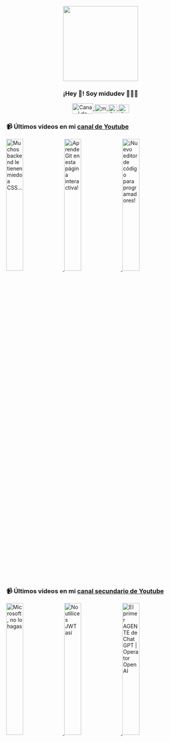 <p align="center" width="300">
   <img align="center" width="200" src="https://user-images.githubusercontent.com/1561955/106762302-fda9de00-6635-11eb-99be-3ef744e60c0e.png" />
   <h3 align="center">¡Hey 👋! Soy midudev 👨🏻‍💻</h3>
</p>

<p align="center">
   <a href="https://twitch.tv/midudev" target="blank">
    <img align="center" src="https://upload.wikimedia.org/wikipedia/commons/c/ce/Twitch_logo_2019.svg" alt="Canal de Twitch de midudev" height="28px" width="56px" />
  </a>
  <span style="width: 8px;"> </span>
   <a href="https://youtube.com/midudev" target="blank">
    <img align="center" src="https://upload.wikimedia.org/wikipedia/commons/0/09/YouTube_full-color_icon_%282017%29.svg" alt="midudev" height="23px" width="33px" />
  </a>
  <span style="width: 8px;"> </span>
  <a href="https://instagram.com/midu.dev" target="blank">
    <img align="center" src="https://upload.wikimedia.org/wikipedia/commons/e/e7/Instagram_logo_2016.svg" alt="Canal de Instagram de midu.dev" height="23px" width="23px" />
  </a>
  <span style="width: 8px;"> </span>
  <a href="https://twitter.com/midudev" target="blank">
    <img align="center" src="https://upload.wikimedia.org/wikipedia/commons/thumb/6/6f/Logo_of_Twitter.svg/2491px-Logo_of_Twitter.svg.png" alt="Canal de Twitter de midudev" height="23px" width="28px" />
  </a>
</p>

### 📹 Últimos vídeos en mi [canal de Youtube](https://youtube.com/midudev?sub_confirmation=1)

<a href='https://youtu.be/Vhl9_nHHRIo' target='_blank'>
  <img width='30%' src='https://img.youtube.com/vi/Vhl9_nHHRIo/mqdefault.jpg' alt='Muchos backend le tienen miedo a CSS...' />
</a>
<a href='https://youtu.be/k1E5LzngP4Q' target='_blank'>
  <img width='30%' src='https://img.youtube.com/vi/k1E5LzngP4Q/mqdefault.jpg' alt='¡Aprende Git en esta página interactiva!' />
</a>
<a href='https://youtu.be/phL63O4nWC0' target='_blank'>
  <img width='30%' src='https://img.youtube.com/vi/phL63O4nWC0/mqdefault.jpg' alt='¡Nuevo editor de código para programadores!' />
</a>

### 📹 Últimos vídeos en mi [canal secundario de Youtube](https://youtube.com/midulive?sub_confirmation=1)

<a href='https://youtu.be/2qjL-MiTPAo' target='_blank'>
  <img width='30%' src='https://img.youtube.com/vi/2qjL-MiTPAo/mqdefault.jpg' alt='Microsoft, no lo hagas' />
</a>
<a href='https://youtu.be/V7R0fkCBcq4' target='_blank'>
  <img width='30%' src='https://img.youtube.com/vi/V7R0fkCBcq4/mqdefault.jpg' alt='No utilices JWT así' />
</a>
<a href='https://youtu.be/cT9zDGWokuY' target='_blank'>
  <img width='30%' src='https://img.youtube.com/vi/cT9zDGWokuY/mqdefault.jpg' alt='El primer AGENTE de ChatGPT | Operator OpenAI' />
</a>